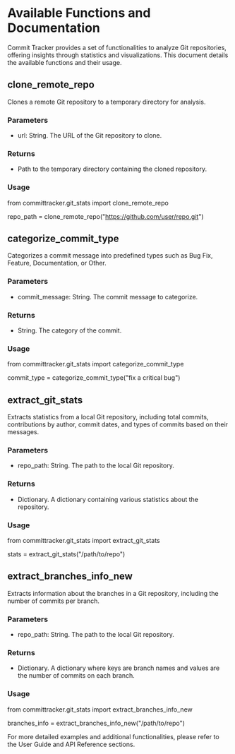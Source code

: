 # Available Functions and Documentation

Commit Tracker provides a set of functionalities to analyze Git repositories, offering insights through statistics and visualizations. This document details the available functions and their usage.

## clone_remote_repo

Clones a remote Git repository to a temporary directory for analysis.

### Parameters

- url: String. The URL of the Git repository to clone.

### Returns

- Path to the temporary directory containing the cloned repository.

### Usage

from committracker.git_stats import clone_remote_repo

repo_path = clone_remote_repo("https://github.com/user/repo.git")

## categorize_commit_type

Categorizes a commit message into predefined types such as Bug Fix, Feature, Documentation, or Other.

### Parameters

- commit_message: String. The commit message to categorize.

### Returns

- String. The category of the commit.

### Usage

from committracker.git_stats import categorize_commit_type

commit_type = categorize_commit_type("fix a critical bug")

## extract_git_stats

Extracts statistics from a local Git repository, including total commits, contributions by author, commit dates, and types of commits based on their messages.

### Parameters

- repo_path: String. The path to the local Git repository.

### Returns

- Dictionary. A dictionary containing various statistics about the repository.

### Usage

from committracker.git_stats import extract_git_stats

stats = extract_git_stats("/path/to/repo")

## extract_branches_info_new

Extracts information about the branches in a Git repository, including the number of commits per branch.

### Parameters

- repo_path: String. The path to the local Git repository.

### Returns

- Dictionary. A dictionary where keys are branch names and values are the number of commits on each branch.

### Usage

from committracker.git_stats import extract_branches_info_new

branches_info = extract_branches_info_new("/path/to/repo")

For more detailed examples and additional functionalities, please refer to the User Guide and API Reference sections.
